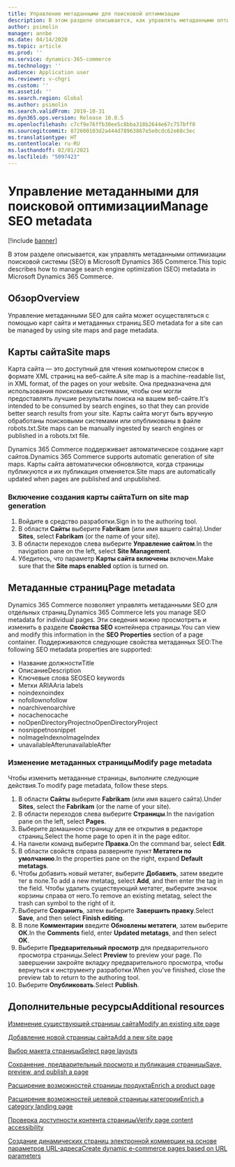 ```yaml
---
title: Управление метаданными для поисковой оптимизации
description: В этом разделе описывается, как управлять метаданными оптимизации поисковой системы (SEO) в Microsoft Dynamics 365 Commerce.
author: psimolin
manager: annbe
ms.date: 04/14/2020
ms.topic: article
ms.prod: ''
ms.service: dynamics-365-commerce
ms.technology: ''
audience: Application user
ms.reviewer: v-chgri
ms.custom: ''
ms.assetid: ''
ms.search.region: Global
ms.author: psimolin
ms.search.validFrom: 2019-10-31
ms.dyn365.ops.version: Release 10.0.5
ms.openlocfilehash: c7cf9e76ffb30ee5c8bba318b2644e67c757bff0
ms.sourcegitcommit: 872600103d2a444d78963867e5e0cdc62e68c3ec
ms.translationtype: HT
ms.contentlocale: ru-RU
ms.lasthandoff: 02/01/2021
ms.locfileid: "5097423"
---
```

# <a name="manage-seo-metadata"></a><span data-ttu-id="95c4f-103">Управление метаданными для поисковой оптимизации</span><span class="sxs-lookup"><span data-stu-id="95c4f-103">Manage SEO metadata</span></span>


[!include [banner](includes/banner.md)]

<span data-ttu-id="95c4f-104">В этом разделе описывается, как управлять метаданными оптимизации поисковой системы (SEO) в Microsoft Dynamics 365 Commerce.</span><span class="sxs-lookup"><span data-stu-id="95c4f-104">This topic describes how to manage search engine optimization (SEO) metadata in Microsoft Dynamics 365 Commerce.</span></span>

## <a name="overview"></a><span data-ttu-id="95c4f-105">Обзор</span><span class="sxs-lookup"><span data-stu-id="95c4f-105">Overview</span></span>

<span data-ttu-id="95c4f-106">Управление метаданными SEO для сайта может осуществляться с помощью карт сайта и метаданных страниц.</span><span class="sxs-lookup"><span data-stu-id="95c4f-106">SEO metadata for a site can be managed by using site maps and page metadata.</span></span>
    
## <a name="site-maps"></a><span data-ttu-id="95c4f-107">Карты сайта</span><span class="sxs-lookup"><span data-stu-id="95c4f-107">Site maps</span></span>

<span data-ttu-id="95c4f-108">Карта сайта — это доступный для чтения компьютером список в формате XML страниц на веб-сайте.</span><span class="sxs-lookup"><span data-stu-id="95c4f-108">A site map is a machine-readable list, in XML format, of the pages on your website.</span></span> <span data-ttu-id="95c4f-109">Она предназначена для использования поисковыми системами, чтобы они могли предоставлять лучшие результаты поиска на вашем веб-сайте.</span><span class="sxs-lookup"><span data-stu-id="95c4f-109">It's intended to be consumed by search engines, so that they can provide better search results from your site.</span></span> <span data-ttu-id="95c4f-110">Карты сайта могут быть вручную обработаны поисковыми системами или опубликованы в файле robots.txt.</span><span class="sxs-lookup"><span data-stu-id="95c4f-110">Site maps can be manually ingested by search engines or published in a robots.txt file.</span></span>

<span data-ttu-id="95c4f-111">Dynamics 365 Commerce поддерживает автоматическое создание карт сайтов.</span><span class="sxs-lookup"><span data-stu-id="95c4f-111">Dynamics 365 Commerce supports automatic generation of site maps.</span></span> <span data-ttu-id="95c4f-112">Карты сайта автоматически обновляются, когда страницы публикуются и их публикация отменяется.</span><span class="sxs-lookup"><span data-stu-id="95c4f-112">Site maps are automatically updated when pages are published and unpublished.</span></span>

### <a name="turn-on-site-map-generation"></a><span data-ttu-id="95c4f-113">Включение создания карты сайта</span><span class="sxs-lookup"><span data-stu-id="95c4f-113">Turn on site map generation</span></span>

1. <span data-ttu-id="95c4f-114">Войдите в средство разработки.</span><span class="sxs-lookup"><span data-stu-id="95c4f-114">Sign in to the authoring tool.</span></span>
1. <span data-ttu-id="95c4f-115">В области **Сайты** выберите **Fabrikam** (или имя вашего сайта).</span><span class="sxs-lookup"><span data-stu-id="95c4f-115">Under **Sites**, select **Fabrikam** (or the name of your site).</span></span>
1. <span data-ttu-id="95c4f-116">В области переходов слева выберите **Управление сайтом**.</span><span class="sxs-lookup"><span data-stu-id="95c4f-116">In the navigation pane on the left, select **Site Management**.</span></span>
1. <span data-ttu-id="95c4f-117">Убедитесь, что параметр **Карты сайта включены** включен.</span><span class="sxs-lookup"><span data-stu-id="95c4f-117">Make sure that the **Site maps enabled** option is turned on.</span></span>

## <a name="page-metadata"></a><span data-ttu-id="95c4f-118">Метаданные страниц</span><span class="sxs-lookup"><span data-stu-id="95c4f-118">Page metadata</span></span>

<span data-ttu-id="95c4f-119">Dynamics 365 Commerce позволяет управлять метаданными SEO для отдельных страниц.</span><span class="sxs-lookup"><span data-stu-id="95c4f-119">Dynamics 365 Commerce lets you manage SEO metadata for individual pages.</span></span> <span data-ttu-id="95c4f-120">Эти сведения можно просмотреть и изменить в разделе **Свойства SEO** контейнера страницы.</span><span class="sxs-lookup"><span data-stu-id="95c4f-120">You can view and modify this information in the **SEO Properties** section of a page container.</span></span> <span data-ttu-id="95c4f-121">Поддерживаются следующие свойства метаданных SEO:</span><span class="sxs-lookup"><span data-stu-id="95c4f-121">The following SEO metadata properties are supported:</span></span>

- <span data-ttu-id="95c4f-122">Название должности</span><span class="sxs-lookup"><span data-stu-id="95c4f-122">Title</span></span>
- <span data-ttu-id="95c4f-123">Описание</span><span class="sxs-lookup"><span data-stu-id="95c4f-123">Description</span></span>
- <span data-ttu-id="95c4f-124">Ключевые слова SEO</span><span class="sxs-lookup"><span data-stu-id="95c4f-124">SEO keywords</span></span>
- <span data-ttu-id="95c4f-125">Метки ARIA</span><span class="sxs-lookup"><span data-stu-id="95c4f-125">Aria labels</span></span>
- <span data-ttu-id="95c4f-126">noindex</span><span class="sxs-lookup"><span data-stu-id="95c4f-126">noindex</span></span>
- <span data-ttu-id="95c4f-127">nofollow</span><span class="sxs-lookup"><span data-stu-id="95c4f-127">nofollow</span></span>
- <span data-ttu-id="95c4f-128">noarchive</span><span class="sxs-lookup"><span data-stu-id="95c4f-128">noarchive</span></span>
- <span data-ttu-id="95c4f-129">nocache</span><span class="sxs-lookup"><span data-stu-id="95c4f-129">nocache</span></span>
- <span data-ttu-id="95c4f-130">noOpenDirectoryProject</span><span class="sxs-lookup"><span data-stu-id="95c4f-130">noOpenDirectoryProject</span></span>
- <span data-ttu-id="95c4f-131">nosnippet</span><span class="sxs-lookup"><span data-stu-id="95c4f-131">nosnippet</span></span>
- <span data-ttu-id="95c4f-132">noImageIndex</span><span class="sxs-lookup"><span data-stu-id="95c4f-132">noImageIndex</span></span>
- <span data-ttu-id="95c4f-133">unavailableAfter</span><span class="sxs-lookup"><span data-stu-id="95c4f-133">unavailableAfter</span></span>

### <a name="modify-page-metadata"></a><span data-ttu-id="95c4f-134">Изменение метаданных страницы</span><span class="sxs-lookup"><span data-stu-id="95c4f-134">Modify page metadata</span></span>

<span data-ttu-id="95c4f-135">Чтобы изменить метаданные страницы, выполните следующие действия.</span><span class="sxs-lookup"><span data-stu-id="95c4f-135">To modify page metadata, follow these steps.</span></span>

1. <span data-ttu-id="95c4f-136">В области **Сайты** выберите **Fabrikam** (или имя вашего сайта).</span><span class="sxs-lookup"><span data-stu-id="95c4f-136">Under **Sites**, select the **Fabrikam** (or the name of your site).</span></span>
1. <span data-ttu-id="95c4f-137">В области переходов слева выберите **Страницы**.</span><span class="sxs-lookup"><span data-stu-id="95c4f-137">In the navigation pane on the left, select **Pages**.</span></span>
1. <span data-ttu-id="95c4f-138">Выберите домашнюю страницу для ее открытия в редакторе страниц.</span><span class="sxs-lookup"><span data-stu-id="95c4f-138">Select the home page to open it in the page editor.</span></span>
1. <span data-ttu-id="95c4f-139">На панели команд выберите **Правка**.</span><span class="sxs-lookup"><span data-stu-id="95c4f-139">On the command bar, select **Edit**.</span></span>
1. <span data-ttu-id="95c4f-140">В области свойств справа разверните пункт **Метатеги по умолчанию**.</span><span class="sxs-lookup"><span data-stu-id="95c4f-140">In the properties pane on the right, expand **Default metatags**.</span></span>
1. <span data-ttu-id="95c4f-141">Чтобы добавить новый метатег, выберите **Добавить**, затем введите тег в поле.</span><span class="sxs-lookup"><span data-stu-id="95c4f-141">To add a new metatag, select **Add**, and then enter the tag in the field.</span></span> <span data-ttu-id="95c4f-142">Чтобы удалить существующий метатег, выберите значок корзины справа от него.</span><span class="sxs-lookup"><span data-stu-id="95c4f-142">To remove an existing metatag, select the trash can symbol to the right of it.</span></span>
1. <span data-ttu-id="95c4f-143">Выберите **Сохранить**, затем выберите **Завершить правку**.</span><span class="sxs-lookup"><span data-stu-id="95c4f-143">Select **Save**, and then select **Finish editing**.</span></span>
1. <span data-ttu-id="95c4f-144">В поле **Комментарии** введите **Обновлены метатеги**, затем выберите **ОК**.</span><span class="sxs-lookup"><span data-stu-id="95c4f-144">In the **Comments** field, enter **Updated metatags**, and then select **OK**.</span></span>
1. <span data-ttu-id="95c4f-145">Выберите **Предварительный просмотр** для предварительного просмотра страницы.</span><span class="sxs-lookup"><span data-stu-id="95c4f-145">Select **Preview** to preview your page.</span></span> <span data-ttu-id="95c4f-146">По завершении закройте вкладку предварительного просмотра, чтобы вернуться к инструменту разработки.</span><span class="sxs-lookup"><span data-stu-id="95c4f-146">When you've finished, close the preview tab to return to the authoring tool.</span></span>
1. <span data-ttu-id="95c4f-147">Выберите **Опубликовать**.</span><span class="sxs-lookup"><span data-stu-id="95c4f-147">Select **Publish**.</span></span>

## <a name="additional-resources"></a><span data-ttu-id="95c4f-148">Дополнительные ресурсы</span><span class="sxs-lookup"><span data-stu-id="95c4f-148">Additional resources</span></span>

[<span data-ttu-id="95c4f-149">Изменение существующей страницы сайта</span><span class="sxs-lookup"><span data-stu-id="95c4f-149">Modify an existing site page</span></span>](modify-existing-page.md)

[<span data-ttu-id="95c4f-150">Добавление новой страницы сайта</span><span class="sxs-lookup"><span data-stu-id="95c4f-150">Add a new site page</span></span>](add-new-page.md)

[<span data-ttu-id="95c4f-151">Выбор макета страницы</span><span class="sxs-lookup"><span data-stu-id="95c4f-151">Select page layouts</span></span>](select-page-layouts.md)

[<span data-ttu-id="95c4f-152">Сохранение, предварительный просмотр и публикация страницы</span><span class="sxs-lookup"><span data-stu-id="95c4f-152">Save, preview, and publish a page</span></span>](save-preview-publish-page.md)

[<span data-ttu-id="95c4f-153">Расширение возможностей страницы продукта</span><span class="sxs-lookup"><span data-stu-id="95c4f-153">Enrich a product page</span></span>](enrich-product-page.md)

[<span data-ttu-id="95c4f-154">Расширение возможностей целевой страницы категории</span><span class="sxs-lookup"><span data-stu-id="95c4f-154">Enrich a category landing page</span></span>](enrich-category-page.md)

[<span data-ttu-id="95c4f-155">Проверка доступности контента страницы</span><span class="sxs-lookup"><span data-stu-id="95c4f-155">Verify page content accessibility</span></span>](verify-accessibility.md)

[<span data-ttu-id="95c4f-156">Создание динамических страниц электронной коммерции на основе параметров URL-адреса</span><span class="sxs-lookup"><span data-stu-id="95c4f-156">Create dynamic e-commerce pages based on URL parameters</span></span>](create-dynamic-pages.md)

